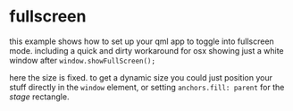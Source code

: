 # fullscreen

this example shows how to set up your qml app to toggle into fullscreen mode. including a quick and dirty workaround for osx showing just a white window after `window.showFullScreen();`

here the size is fixed. to get a dynamic size you could just position your stuff directly in the `window` element, or setting `anchors.fill: parent` for the *stage* rectangle.